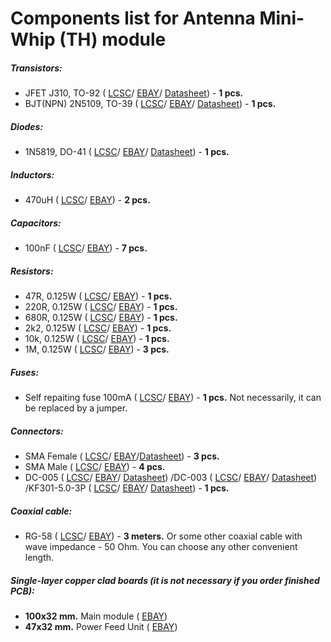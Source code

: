 # Components list for Antenna Mini-Whip (TH) module

##### Transistors:
- JFET J310, TO-92 (
[LCSC](https://lcsc.com/search?q=j310%20to-92)/
[EBAY](https://www.ebay.com/sch/i.html?_from=R40&_trksid=p2050601.m570.l1313.TR12.TRC2.A0.H0.Xj310.TRS0&_nkw=j310&_sacat=0)/
[Datasheet](./Datasheets/JFET/J310-Datasheet.pdf)) - **1 pcs.**
- BJT(NPN) 2N5109, TO-39 (
[LCSC](https://lcsc.com/search?q=2n5109%20to-39)/
[EBAY](https://www.ebay.com/sch/i.html?_from=R40&_trksid=p2050601.m570.l1313.TR11.TRC2.A0.H0.X2n5109.TRS1&_nkw=2n5109&_sacat=0)/
[Datasheet](./Datasheets/BJT%20(NPN)/2N5109-Datasheet-Motorola.pdf)) - **1 pcs.**

##### Diodes:
- 1N5819, DO-41 (
[LCSC](https://lcsc.com/search?q=1n5819%20do-41)/
[EBAY](https://www.ebay.com/sch/i.html?_from=R40&_trksid=p2050601.m570.l1313.TR4.TRC1.A0.H0.X1n5819.TRS2&_nkw=1n5819&_sacat=0)/
[Datasheet](./Datasheets/Diodes/1N5817-1N5819-Diode-Datasheet.pdf)) - **1 pcs.**

##### Inductors:
- 470uH (
[LCSC](https://lcsc.com/search?q=470uh)/
[EBAY](https://www.ebay.com/sch/i.html?_from=R40&_trksid=p2050601.m570.l1313.TR0.TRC0.H0.X470uh.TRS0&_nkw=470uh&_sacat=0)) - **2 pcs.**

##### Capacitors:
- 100nF (
[LCSC](https://lcsc.com/search?q=100nf%20dip)/
[EBAY](https://www.ebay.com/sch/i.html?_from=R40&_trksid=p2050601.m570.l1313.TR10.TRC2.A0.H0.X100nf.TRS2&_nkw=100nf&_sacat=0)) - **7 pcs.**

##### Resistors:
- 47R, 0.125W (
[LCSC](https://lcsc.com/search?q=47r%20dip)/
[EBAY](https://www.ebay.com/sch/i.html?_from=R40&_trksid=p2050601.m570.l1313.TR1.TRC0.A0.H0.X47ohm.TRS0&_nkw=47ohm&_sacat=0)) - **1 pcs.**
- 220R, 0.125W (
[LCSC](https://lcsc.com/search?q=220r%20dip)/
[EBAY](https://www.ebay.com/sch/i.html?_from=R40&_trksid=p2050601.m570.l1313.TR3.TRC1.A0.H0.X220ohm.TRS0&_nkw=220ohm&_sacat=0)) - **1 pcs.**
- 680R, 0.125W (
[LCSC](https://lcsc.com/search?q=680r%20dip)/
[EBAY](https://www.ebay.com/sch/i.html?_from=R40&_trksid=p2050601.m570.l1313.TR1.TRC0.A0.H0.X680ohm.TRS0&_nkw=680ohm&_sacat=0)) - **1 pcs.**
- 2k2, 0.125W (
[LCSC](https://lcsc.com/search?q=2k2%20dip)/
[EBAY](https://www.ebay.com/sch/i.html?_from=R40&_trksid=p2050601.m570.l1313.TR0.TRC0.A0.H0.X2.2k+ohm.TRS5&_nkw=2.2k+ohm&_sacat=0)) - **1 pcs.**
- 10k, 0.125W (
[LCSC](https://lcsc.com/search?q=10k%20dip)/
[EBAY](https://www.ebay.com/sch/i.html?_from=R40&_trksid=p2050601.m570.l1313.TR11.TRC1.A0.H0.X10k+ohm.TRS0&_nkw=10k+ohm&_sacat=0)) - **1 pcs.**
- 1M, 0.125W (
[LCSC](https://lcsc.com/search?q=1m%20dip)/
[EBAY](https://www.ebay.com/sch/i.html?_from=R40&_trksid=p2050601.m570.l1313.TR2.TRC0.A0.H0.X1m+ohm.TRS0&_nkw=1m+ohm&_sacat=0)) - **3 pcs.**

##### Fuses:
- Self repaiting fuse 100mA (
[LCSC](https://lcsc.com/search?q=mf-r%20100ma)/
[EBAY](https://www.ebay.com/sch/i.html?_from=R40&_trksid=p2050601.m570.l1313.TR0.TRC0.A0.H0.Xmf-r+100mA.TRS5&_nkw=mf-r+100mA&_sacat=0)) - **1 pcs.** Not necessarily, it can be replaced by a jumper.

##### Connectors:
- SMA Female (
[LCSC](https://lcsc.com/search?q=sma%20female%20edge)/
[EBAY](https://www.ebay.com/sch/i.html?_from=R40&_trksid=p2050601.m570.l1312.R1.TR9.TRC1.A0.H0.Xsma+female+.TRS2&_nkw=sma+female+edge&_sacat=0)/[Datasheet](./Datasheets/Connectors/SMA-Female-Datasheet.pdf)) - **3 pcs.**
- SMA Male (
[LCSC](https://lcsc.com/search?q=sma%20male)/
[EBAY](https://www.ebay.com/sch/i.html?_from=R40&_trksid=p2050601.m570.l1313.TR0.TRC0.A0.H0.Xsma+male.TRS5&_nkw=sma+male&_sacat=0)) - **4 pcs.**
- DC-005 (
[LCSC](https://lcsc.com/search?q=dc-005)/
[EBAY](https://www.ebay.com/sch/i.html?_from=R40&_trksid=p2050601.m570.l1313.TR10.TRC2.A0.H0.Xdc-005.TRS2&_nkw=dc-005&_sacat=0)/
[Datasheet](./Datasheets/Connectors/DC-005-Datasheet.pdf))
/DC-003 (
[LCSC](https://lcsc.com/search?q=dc-003)/
[EBAY](https://www.ebay.com/sch/i.html?_from=R40&_trksid=p2050601.m570.l1313.TR0.TRC0.H0.Xdc-003.TRS0&_nkw=dc-003&_sacat=0)/
[Datasheet](./Datasheets/Connectors/DC-003-Datasheet.pdf))
/KF301-5.0-3P (
[LCSC](https://lcsc.com/search?q=5.00-3P)/
[EBAY](https://www.ebay.com/sch/i.html?_from=R40&_trksid=p2050601.m570.l1313.TR1.TRC0.A0.H0.XKF301-3P.TRS0&_nkw=KF301-3P&_sacat=0)/
[Datasheet](./Datasheets/Connectors/KF301-5.0-3P-(GS009S-5.0-XXP)-Datasheet.pdf)) - **1 pcs.**

##### Coaxial cable:
- RG-58 (
[LCSC](https://lcsc.com/search?q=rg58)/
[EBAY](https://www.ebay.com/sch/i.html?_from=R40&_trksid=p2050601.m570.l1313.TR11.TRC2.A0.H0.Xrg58.TRS1&_nkw=rg58&_sacat=0)) - **3 meters.** Or some other coaxial cable with wave impedance - 50 Ohm. You can choose any other convenient length.

##### Single-layer copper clad boards (it is not necessary if you order finished PCB):
- **100x32 mm.** Main module (
[EBAY](https://www.ebay.com/sch/i.html?_from=R40&_trksid=p2050601.m570.l1313.TR0.TRC0.H0.XCopper+Clad.TRS0&_nkw=Copper+Clad&_sacat=0))
- **47x32 mm.** Power Feed Unit (
[EBAY](https://www.ebay.com/sch/i.html?_from=R40&_trksid=p2050601.m570.l1313.TR0.TRC0.H0.XCopper+Clad.TRS0&_nkw=Copper+Clad&_sacat=0))
